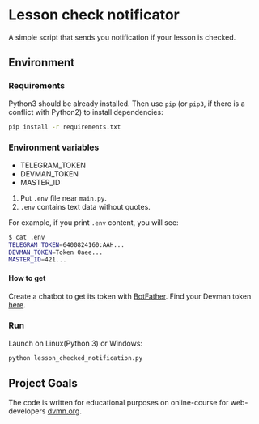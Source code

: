 # Lesson check notificator

A simple script that sends you notification if your lesson is checked.

## Environment


### Requirements

Python3 should be already installed. 
Then use `pip` (or `pip3`, if there is a conflict with Python2) to install dependencies:
```bash
pip install -r requirements.txt
```

### Environment variables

- TELEGRAM_TOKEN
- DEVMAN_TOKEN
- MASTER_ID

1. Put `.env` file near `main.py`.
2. `.env` contains text data without quotes.

For example, if you print `.env` content, you will see:

```bash
$ cat .env
TELEGRAM_TOKEN=6400824160:AAH...
DEVMAN_TOKEN=Token 0aee...
MASTER_ID=421...
```

#### How to get

Create a chatbot to get its token with [BotFather](https://telegram.me/BotFather). Find your Devman token
[here](https://dvmn.org/api/docs/).


### Run

Launch on Linux(Python 3) or Windows:
```bash
python lesson_checked_notification.py
```

## Project Goals

The code is written for educational purposes on online-course for web-developers [dvmn.org](https://dvmn.org/).